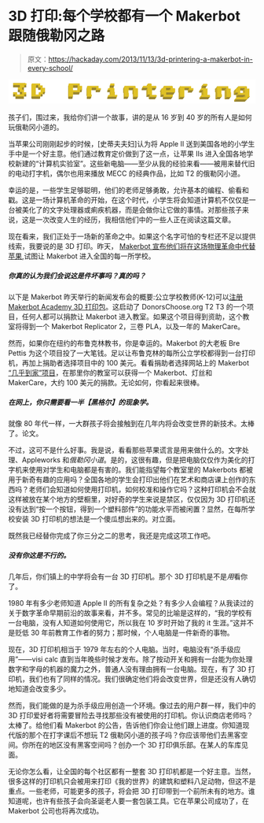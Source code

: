 # 3D 打印:每个学校都有一个 Makerbot 跟随俄勒冈之路

> 原文：<https://hackaday.com/2013/11/13/3d-printering-a-makerbot-in-every-school/>

![printering](img/f129892b22bffa0dd52c94f9b281e2fb.png)

孩子们，围过来，我给你们讲一个故事，讲的是从 16 岁到 40 岁的所有人是如何玩俄勒冈小道的。

当苹果公司刚刚起步的时候，[史蒂夫夫妇]认为将 Apple II 送到美国各地的小学生手中是一个好主意。他们通过教育定价做到了这一点，让苹果 IIs 进入全国各地学校新建的“计算机实验室”。这些新电脑——至少从我的经验来看——被用来替代旧的电动打字机，偶尔也用来播放 MECC 的经典作品，比如 T2 的俄勒冈小道。

幸运的是，一些学生足够聪明，他们的老师足够勇敢，允许基本的编程、偷看和戳。这是一场计算机革命的开始，在这个时代，小学生将会知道计算机不仅仅是一台被美化了的文字处理器或痢疾机器，而是会做你让它做的事情。对那些孩子来说，这是一次改变人生的经历，我相信他们中的一些人正在阅读这篇文章。

现在看来，我们正处于一场新的革命之中。如果这个名字可怕的专栏还不足以提供线索，我要说的是 3D 打印。昨天， [Makerbot 宣布他们将在这场物理革命中代替苹果](http://www.makerbot.com/blog/2013/11/12/announcement-makerbot-academy-and-americas-classrooms/),试图让 Makerbot 进入全国的每一所学校。

##### 你真的认为我们会说这是件坏事吗？真的吗？

以下是 Makerbot 昨天举行的新闻发布会的概要:公立学校教师(K-12)可以[注册 Makerbot Academy 3D 打印包](http://help.donorschoose.org/app/answers/detail/a_id/451)。这启动了 DonorsChoose.org T2 T3 的一个项目，任何人都可以捐款让 Makerbot 进入教室。如果这个项目得到资助，这个教室将得到一个 Makerbot Replicator 2，三卷 PLA，以及一年的 MakerCare。

然而，如果你在纽约的布鲁克林教书，你是幸运的。Makerbot 的大老板 Bre Pettis 为这个项目投了一大笔钱。足以让布鲁克林的每所公立学校都得到一台打印机，再加上捐助者选择项目中的 100 美元。看看捐助者选择网站上的 Makerbot [“几乎到家”项目](http://help.donorschoose.org/app/answers/detail/a_id/237)，在那里你的教室可以获得一个 Makerbot、灯丝和 MakerCare，大约 100 美元的捐款。无论如何，你看起来很棒。

##### 在网上，你只需要看一半【黑格尔】的*现象学。*

就像 80 年代一样，一大群孩子将会接触到在几年内将会改变世界的新技术。太棒了。论文。

不过，这可不是什么好事。我是说，看看那些苹果谎言是用来做什么的。文字处理、Appleworks 和*俄勒冈小道*。是的，这很有趣，但是把电脑仅仅作为美化的打字机来使用对学生和电脑都是有害的。我们能指望每个教室里的 Makerbots 都被用于新奇有趣的应用吗？全国各地的学生会打印出他们在艺术和商店课上创作的东西吗？老师们会知道如何使用打印机，如何校准和操作它吗？这种打印机会不会就这样被放在某个地方的壁橱里，对好奇的学生来说是禁区，仅仅因为 3D 打印机还没有达到“按一个按钮，得到一个塑料部件”的功能水平而被闲置？显然，在每所学校安装 3D 打印机的想法是一个傻瓜想出来的。对立面。

既然我已经替你完成了你三分之二的思考，我还是完成这项工作吧。

##### 没有你这是不行的。

几年后，你们镇上的中学将会有一台 3D 打印机。那个 3D 打印机是不是*用*看你了。

1980 年有多少老师知道 Apple II 的所有复杂之处？有多少人会编程？从我读过的关于数字革命早期前沿的故事来看，并不多。常见的比喻是这样的，“我的学校有一台电脑，没有人知道如何使用它，所以我在 10 岁时开始了我的 it 生涯。”这并不是贬低 30 年前教育工作者的努力；那时候，个人电脑是一件新奇的事物。

现在，3D 打印机相当于 1979 年左右的个人电脑。当时，电脑没有“杀手级应用”——visi calc 直到当年晚些时候才发布。除了按动开关和拥有一台能为你处理数字和字母的机器的魔力之外，普通人没有理由拥有一台电脑。现在，有了 3D 打印机，我们也有了同样的情况。我们很确定他们将会改变世界，但是还没有人确切地知道会改变多少。

然而，我们能做的是为杀手级应用创造一个环境。像过去的用户群一样，我们中的 3D 打印爱好者将需要冒险去寻找那些没有被使用的打印机。你认识商店老师吗？太棒了。给他们看 Makerbot 的公告，告诉他们你会让他们跟上进度。你知道现代版的那个在打字课后不想玩 T2 俄勒冈小道的孩子吗？你应该带他们去黑客空间。你所在的地区没有黑客空间吗？创办一个 3D 打印俱乐部。在某人的车库见面。

无论你怎么看，让全国的每个社区都有一整套 3D 打印机都是一个好主意。当然，很多这样的打印机只会被用来打印《我的世界》的建筑和塑料八足动物，但这不是重点。一些老师，可能更多的孩子，将会把 3D 打印带到一个前所未有的地方。谁知道呢，也许有些孩子会向圣诞老人要一套包装工具。它在苹果公司成功了，在 Makerbot 公司也将再次成功。